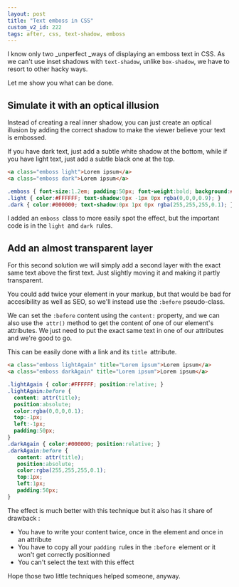 ```yaml
---
layout: post
title: "Text emboss in CSS"
custom_v2_id: 222
tags: after, css, text-shadow, emboss
---
```


I know only two _unperfect _ways of displaying an emboss text in CSS. As we
can't use inset shadows with `text-shadow`, unlike `box-shadow`, we have to
resort to other hacky ways.

Let me show you what can be done.

## Simulate it with an optical illusion

Instead of creating a real inner shadow, you can just create an optical
illusion by adding the correct shadow to make the viewer believe your text is
embossed.

If you have dark text, just add a subtle white shadow at the bottom, while if
you have light text, just add a subtle black one at the top.


```html
<a class="emboss light">Lorem ipsum</a>
<a class="emboss dark">Lorem ipsum</a>
```

```css
.emboss { font-size:1.2em; padding:50px; font-weight:bold; background:#0A539C; display:block; }
.light { color:#FFFFFF; text-shadow:0px -1px 0px rgba(0,0,0,0.9); }
.dark { color:#000000; text-shadow:0px 1px 0px rgba(255,255,255,0.1); }
```

I added an `emboss `class to more easily spot the effect, but the important
code is in the `light `and `dark `rules.

## Add an almost transparent layer

For this second solution we will simply add a second layer with the exact same
text above the first text. Just slightly moving it and making it partly
transparent.

You could add twice your element in your markup, but that would be bad for
accesibility as well as SEO, so we'll instead use the `:before` pseudo-class.

We can set the `:before` content using the `content:` property, and we can
also use the` attr()` method to get the content of one of our element's
attributes. We just need to put the exact same text in one of our attributes
and we're good to go.

This can be easily done with a link and its `title `attribute.


```html
<a class="emboss lightAgain" title="Lorem ipsum">Lorem ipsum</a>
<a class="emboss darkAgain" title="Lorem ipsum">Lorem ipsum</a>
```

```css
.lightAgain { color:#FFFFFF; position:relative; }
.lightAgain:before {
  content: attr(title);
  position:absolute;
  color:rgba(0,0,0,0.1);
  top:-1px;
  left:-1px;
  padding:50px;
}
.darkAgain { color:#000000; position:relative; }
.darkAgain:before {
   content: attr(title);
   position:absolute;
   color:rgba(255,255,255,0.1);
   top:1px;
   left:1px;
   padding:50px;
}
```

The effect is much better with this technique but it also has it share of
drawback :

  * You have to write your content twice, once in the element and once in an attribute
  * You have to copy all your `padding `rules in the `:before `element or it won't get correctly positionned
  * You can't select the text with this effect

Hope those two little techniques helped someone, anyway.
